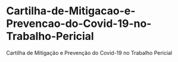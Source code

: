 # Cartilha-de-Mitigacao-e-Prevencao-do-Covid-19-no-Trabalho-Pericial
Cartilha de Mitigação e Prevenção do Covid-19 no Trabalho Pericial
